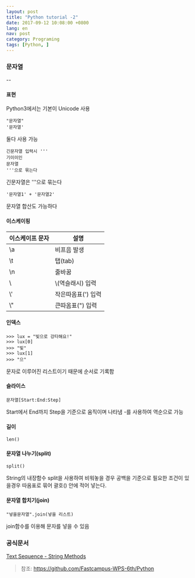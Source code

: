 ```yaml
---
layout: post
title: "Python tutorial -2"
date: 2017-09-12 10:08:00 +0800
lang: en
nav: post
category: Programing
tags: [Python, ]
---
```


### 문자열
--

#### 표현
Python3에서는 기본이 Unicode 사용


```
"문자열"
'문자열'
```

둘다 사용 가능


```
긴문자열 입력시 '''
기이이인
문자열
'''으로 묶는다
```

긴문자열은 '''으로 묶는다

```
'문자열1' + '문자열2'
```
문자열 합산도 가능하다

#### 이스케이핑
이스케이프 문자|설명
---|---
\a	| 비프음 발생
\t	| 탭(tab)
\n	| 줄바꿈
\\	| \\(역슬래시) 입력
\\'	| 작은따옴표(') 입력
\\"	| 큰따옴표(") 입력

#### 인덱스
```
>>> lux = "빛으로 강타해요!"
>>> lux[0]
>>> "빛"
>>> lux[1]
>>> "으"
```
문자로 이루어진 리스트이기 때문에 순서로 기록함
#### 슬라이스
```
문자열[Start:End:Step]
```
Start에서 End까지 Step을 기준으로 움직이며 나타냄
-를 사용하여 역순으로 가능
#### 길이
```
len()
```
#### 문자열 나누기(split)
```
split()
```
String의 내장함수 split을 사용하여 비워놓을 경우 공백을 기준으로 필요한 조건이 있을경우 따옴표로 묶어 괄호() 안에 적어 넣는다.
#### 문자열 합치기(join)

```
"넣을문자열".join(넣을 리스트)
```
join함수를 이용해 문자를 넣을 수 있음

### 공식문서
[Text Sequence - String Methods](https://docs.python.org/3/library/stdtypes.html#string-methods)


> 참조: https://github.com/Fastcampus-WPS-6th/Python
